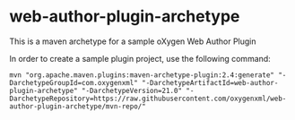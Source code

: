 # web-author-plugin-archetype
This is a maven archetype for a sample oXygen Web Author Plugin

In order to create a sample plugin project, use the following command:

```
mvn "org.apache.maven.plugins:maven-archetype-plugin:2.4:generate" "-DarchetypeGroupId=com.oxygenxml" "-DarchetypeArtifactId=web-author-plugin-archetype" "-DarchetypeVersion=21.0" "-DarchetypeRepository=https://raw.githubusercontent.com/oxygenxml/web-author-plugin-archetype/mvn-repo/"
```
